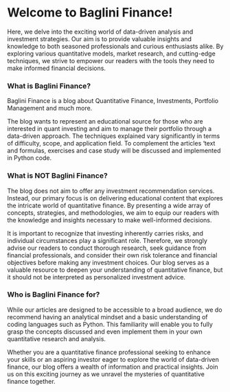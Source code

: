 # Welcome to Baglini Finance!

Here, we delve into the exciting world of data-driven analysis and investment strategies. Our aim is to provide valuable insights and knowledge to both seasoned professionals and curious enthusiasts alike. By exploring various quantitative models, market research, and cutting-edge techniques, we strive to empower our readers with the tools they need to make informed financial decisions.

### What is Baglini Finance?

Baglini Finance is a blog about Quantitative Finance, Investments, Portfolio Management and much more.

The blog wants to represent an educational source for those who are interested in quant investing and aim to manage their portfolio through a data-driven approach. The techniques explained vary significantly in terms of difficulty, scope, and application field. To complement the articles ‘text and
formulas, exercises and case study will be discussed and implemented in Python code.

### What is NOT Baglini Finance?

The blog does not aim to offer any investment recommendation services. Instead, our primary focus is on delivering educational content that explores the intricate world of quantitative finance. By presenting a wide array of concepts, strategies, and methodologies, we aim to equip our readers with the knowledge and insights necessary to make well-informed decisions.

It is important to recognize that investing inherently carries risks, and individual circumstances play a significant role. Therefore, we strongly advise our readers to conduct thorough research, seek guidance from financial professionals, and consider their own risk tolerance and financial objectives before making any investment choices. Our blog serves as a valuable resource to deepen your understanding of quantitative finance, but it should not be interpreted as personalized investment advice.

### Who is Baglini Finance for?

While our articles are designed to be accessible to a broad audience, we do recommend having an analytical mindset and a basic understanding of coding languages such as Python. This familiarity will enable you to fully grasp the concepts discussed and even implement them in your own quantitative research and analysis.

Whether you are a quantitative finance professional seeking to enhance your skills or an aspiring investor eager to explore the world of data-driven finance, our blog offers a wealth of information and practical insights. Join us on this exciting journey as we unravel the mysteries of quantitative finance together.